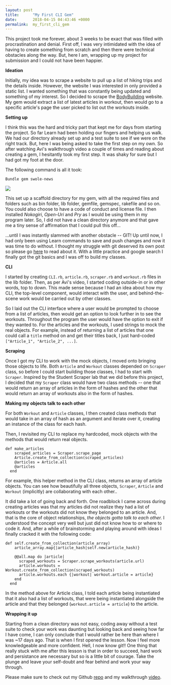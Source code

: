 ```yaml
---
layout: post
title:      "My First CLI Gem"
date:       2018-04-15 04:43:46 +0000
permalink:  my_first_cli_gem
---
```



This project took me forever, about 3 weeks to be exact that was filled with procrastination and denial. First off, I was very intimidated with the idea of having to create something from  scratch and then there were technical obstacles along the way. But, here I am, wrapping up my project for submission and I could not have been happier.

**Ideation**

Initially, my idea was to scrape a website to pull up a list of hiking trips and the details inside. However, the website I was interested in only provided a static list. I wanted something that was constantly being updated and something of my interest. So I decided to scrape the [BodyBuilding](https://www.bodybuilding.com) website. My gem would extract a list of latest articles in workout, then would go to a specific article's page the user picked to list out the workouts inside. 

**Setting up**

I think this was the hard and tricky part that kept me for days from starting the project. So far Learn had been holding our fingers and helping us walk. We had our directory already set up and a test suite to see if we were on the right track. But, here I was being asked to take the first step on my own. So after watching Avi's walkthrough video a couple of times and  reading about creating a gem, I hesitantly took my first step. It was shaky for sure but I had got my foot at the door. 

The following command is all it took:

`Bundle gem swole-news`

![](https://i.imgur.com/CIL0Hyv.jpg)

This set up a scaffold directory for my gem, with all the required files and folders such as bin folder, lib folder, gemfile, gemspec, rakefile and so on. You could also choose to have a code of conduct and license file. I then installed *Nokogiri*, *Open-Uri* and *Pry* as I would be using them in my program later. So, I did not have a clean directory anymore and that gave me a tiny sense of affirmation that I could pull this off...

...until I was instantly slammed with another obstacle -- GIT! Up until now, I had only been using Learn commands to save and push changes and now it was time to do without. I thought my struggle with git deserved its own post so please go [here](http://icodeyounot.com/oh_h_git)  to read about it. With a little practice and google search I finally got the git basics and I was off to build my classes.


**CLI**

I started by creating `CLI.rb`, `article.rb`, `scraper.rb` and `workout.rb` files in the lib folder. Then, as per Avi's video, I started coding outside-in or in other words, top to down. This made sense because I had an idea about how my CLI, the top-level component, would interact with the user, and behind-the-scene work would be carried out by other classes. 

So I laid out the CLI interface where a user would be prompted to choose from a list of articles, then would get an option to look further in to see the workouts. Throughout the program the user would have the option to exit if they wanted to. For the articles and the workouts, I used strings to mock the real objects. For example, instead of returning a list of articles that one could call a `title` method on and get their titles back, I just hard-coded `["Article_1", "Article_2", ...]`.

**Scraping**

Once I got my CLI to work with the mock objects, I moved onto bringing those objects to life. Both `Article` and `Workout` classes depended on `Scraper ` class, so before I could start building those classes, I had to start with `Scraper`. Inspired by the Student Scraper lab that we did before this project, I decided that my `Scraper` class would have two class methods -- one that would return an array of articles in the form of hashes and the other that would return an array of workouts also in the form of hashes. 

**Making my objects talk to each other**

For both `Workout` and `Article` classes, I then created class methods that would take in an array of hash as an argument and iterate over it, creating an instance of the class for each hash.

Then, I revisited my CLI to replace my hardcoded, mock objects with the methods that would return real objects.

```
def make_articles
    scraped_articles = Scraper.scrape_page
    Article.create_from_collection(scraped_articles)
    @articles = Article.all
    @articles
  end
```
For example, this helper method in the CLI class, returns an array of article objects. You can see how beautifully all three objects, `Scraper`, `Article` and `Workout` (implicitly) are collaborating with each other.. 

It did take a lot of going back and forth. One roadblock I came across during creating articles was that my articles did not realize they had a list of workouts or the workouts did not know they belonged to an article. And, that is the core of object relationships, *the objects gotta talk to each other.* I understood the concept very well but just did not know how to or where to code it. And, after a while of brainstorming and playing around with ideas I finally cracked it with the following code:
```
def self.create_from_collection(article_array)
    article_array.map{|article_hash|self.new(article_hash)}

    @@all.map do |article|
      scraped_workouts = Scraper.scrape_workouts(article.url)
      article.workouts = Workout.create_from_collection(scraped_workouts)
      article.workouts.each {|workout| workout.article = article}
    end
  end
```
In the method above for Article class, I told each article being instantiated that it also had a list of workouts, that were being instantiated alongside the article and that they belonged (`workout.article = article`) to the article.

**Wrapping it up**
	
Starting from a clean directory was not easy, coding away without a test suite to check your work was daunting but looking back and seeing how far I have come, I can only conclude that I would rather be here than where I was ~17 days ago. That is when I first opened the lesson. Now I feel more knowledgeable and more confident. Hell, I now know git!!  One thing that really stuck with me after this lesson is that in order to succeed, hard work and persistance are necessary but so is a little bit of courage. Take the plunge and leave your self-doubt and fear behind and work your way through. 

Please make sure to check out my Github [repo](https://github.com/kriti-rai/swole-news.git) and my walkthrough [video](https://www.youtube.com/watch?v=BlPmqdfd7JQ). 
	
	














